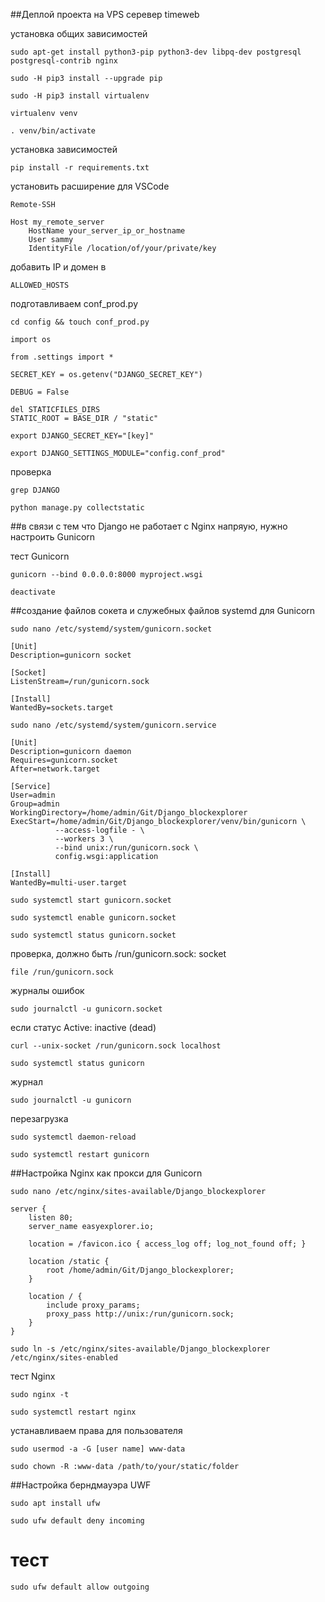 ##Деплой проекта на VPS серевер timeweb


установка общих зависимостей
```
sudo apt-get install python3-pip python3-dev libpq-dev postgresql postgresql-contrib nginx
```

```
sudo -H pip3 install --upgrade pip
```

```
sudo -H pip3 install virtualenv
```

```
virtualenv venv
```

```
. venv/bin/activate
```
установка зависимостей
```
pip install -r requirements.txt
```
установить расширение для VSCode
```
Remote-SSH
```

```
Host my_remote_server
    HostName your_server_ip_or_hostname
    User sammy
    IdentityFile /location/of/your/private/key
```
добавить IP и домен в 
```
ALLOWED_HOSTS
```
подготавливаем conf_prod.py
```
cd config && touch conf_prod.py
```
```
import os

from .settings import *

SECRET_KEY = os.getenv("DJANGO_SECRET_KEY")

DEBUG = False

del STATICFILES_DIRS
STATIC_ROOT = BASE_DIR / "static"
```
```
export DJANGO_SECRET_KEY="[key]"
```
```
export DJANGO_SETTINGS_MODULE="config.conf_prod"
```
проверка

```
grep DJANGO
```
```
python manage.py collectstatic
```

##в связи с тем что Django не работает с Nginx напряую, нужно настроить Gunicorn

тест Gunicorn

```
gunicorn --bind 0.0.0.0:8000 myproject.wsgi
```

```
deactivate
```

##cоздание файлов сокета и служебных файлов systemd для Gunicorn

```
sudo nano /etc/systemd/system/gunicorn.socket
```

```
[Unit]
Description=gunicorn socket

[Socket]
ListenStream=/run/gunicorn.sock

[Install]
WantedBy=sockets.target
```

```
sudo nano /etc/systemd/system/gunicorn.service
```

```
[Unit]
Description=gunicorn daemon
Requires=gunicorn.socket
After=network.target

[Service]
User=admin
Group=admin
WorkingDirectory=/home/admin/Git/Django_blockexplorer
ExecStart=/home/admin/Git/Django_blockexplorer/venv/bin/gunicorn \
          --access-logfile - \
          --workers 3 \
          --bind unix:/run/gunicorn.sock \
          config.wsgi:application

[Install]
WantedBy=multi-user.target
```

```
sudo systemctl start gunicorn.socket
```

```
sudo systemctl enable gunicorn.socket
```

```
sudo systemctl status gunicorn.socket
```
проверка, должно быть /run/gunicorn.sock: socket
```
file /run/gunicorn.sock
```
журналы ошибок
```
sudo journalctl -u gunicorn.socket
```
если статус Active: inactive (dead)
```
curl --unix-socket /run/gunicorn.sock localhost
```

```
sudo systemctl status gunicorn
```
журнал
```
sudo journalctl -u gunicorn
```
перезагрузка
```
sudo systemctl daemon-reload
```

```
sudo systemctl restart gunicorn
```
##Настройка Nginx как прокси для Gunicorn
```
sudo nano /etc/nginx/sites-available/Django_blockexplorer
```

```
server {
    listen 80;
    server_name easyexplorer.io;

    location = /favicon.ico { access_log off; log_not_found off; }

    location /static {
        root /home/admin/Git/Django_blockexplorer;
    }

    location / {
        include proxy_params;
        proxy_pass http://unix:/run/gunicorn.sock;
    }
}
```

```
sudo ln -s /etc/nginx/sites-available/Django_blockexplorer /etc/nginx/sites-enabled
```
тест Nginx
```
sudo nginx -t
```

```
sudo systemctl restart nginx
```
устанавливаем права для пользователя
```
sudo usermod -a -G [user name] www-data
```

```
sudo chown -R :www-data /path/to/your/static/folder
```
##Настройка берндмауэра UWF
```
sudo apt install ufw
```

```
sudo ufw default deny incoming
```
# тест
```
sudo ufw default allow outgoing
```

```

```

```

```

```

```

```

```

```

```

```

```

```

```

```

```

```

```

```

```

```

```

```

```

```

```

```

```

```

```

```

```

```

```

```

```

```

```

```

```

```

```

```

```

```

```

```

```

```

```

```

```

```

```

```

```

```

```

```

```

```

```

```

```

```

```

```

```

```

```

```

```

```

```

```

```

```

```

```

```

```

```

```

```

```

```

```

```

```

```

```

```

```

```

```

```

```

```

```

```

```

```

```

```

```

```

```

```

```

```

```

```

```

```

```

```

```

```

```

```

```

```

```

```

```

```

```

```

```

```

```

```

```

```

```

```

```

```

```

```

```

```

```

```

```

```

```

```

```

```

```

```

```

```

```

```

```

```

```

```

```

```

```

```

```

```

```

```

```

```

```

```

```

```

```

```

```

```

```

```

```

```

```

```

```

```

```

```

```

```

```

```

```

```

```

```

```

```

```

```

```

```

```

```

```

```

```

```

```

```

```

```

```

```

```

```

```

```

```

```

```

```

```

```

```

```

```

```

```

```

```

```

```

```

```

```

```

```

```

```

```

```

```

```

```

```

```

```

```

```

```

```

```

```

```

```

```

```

```

```

```

```

```

```

```

```

```

```

```

```

```

```

```

```

```

```

```

```

```

```

```

```

```

```

```

```

```

```

```

```

```

```

```

```

```

```

```

```
